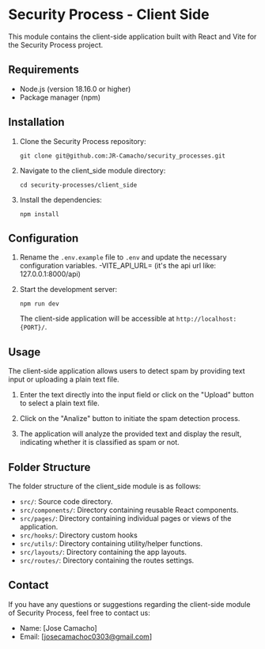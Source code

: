# Security Process - Client Side

This module contains the client-side application built with React and Vite for the Security Process project.

## Requirements

- Node.js (version 18.16.0 or higher)
- Package manager (npm)

## Installation

1. Clone the Security Process repository:

   ```shell
   git clone git@github.com:JR-Camacho/security_processes.git
   ```

2. Navigate to the client_side module directory:

   ```shell
   cd security-processes/client_side
   ```

3. Install the dependencies:

   ```shell
   npm install
   ```

## Configuration

1. Rename the `.env.example` file to `.env` and update the necessary configuration variables.
   -VITE_API_URL= (it's the api url like: 127.0.0.1:8000/api)

2. Start the development server:

   ```shell
   npm run dev
   ```

   The client-side application will be accessible at `http://localhost:{PORT}/`.

## Usage

The client-side application allows users to detect spam by providing text input or uploading a plain text file.

1. Enter the text directly into the input field or click on the "Upload" button to select a plain text file.

2. Click on the "Analize" button to initiate the spam detection process.

3. The application will analyze the provided text and display the result, indicating whether it is classified as spam or not.

## Folder Structure

The folder structure of the client_side module is as follows:

- `src/`: Source code directory.
- `src/components/`: Directory containing reusable React components.
- `src/pages/`: Directory containing individual pages or views of the application.
- `src/hooks/`: Directory custom hooks
- `src/utils/`: Directory containing utility/helper functions.
- `src/layouts/`: Directory containing the app layouts.
- `src/routes/`: Directory containing the routes settings.

## Contact

If you have any questions or suggestions regarding the client-side module of Security Process, feel free to contact us:

- Name: [Jose Camacho]
- Email: [josecamachoc0303@gmail.com]